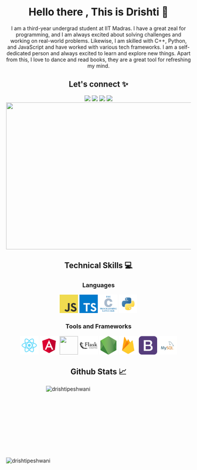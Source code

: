<h1 align="center">Hello there , This is Drishti 👋</h1>
<p align="center">I am a third-year undergrad student at IIT Madras. I have a great zeal for programming, and I am always excited about solving challenges and working on real-world problems. Likewise, I am skilled with C++, Python, and JavaScript and have worked with various tech frameworks. I am a self-dedicated person and always excited to learn and explore new things. Apart from this, I love to dance and read books, they are a great tool for refreshing my mind.</p>

<h2 align = "center">Let's connect ✨</h2>
<p align="center">
 <a href="https://twitter.com/Drishti0901"><img src = "https://img.shields.io/badge/Twitter-Drishti0901?style=for-the-badge&logo=twitter&logoColor=white"/></a>
 <a href="https://www.linkedin.com/in/drishti-peshwani"><img src = "https://img.shields.io/badge/LinkedIn-drishti-peshwani?style=for-the-badge&logo=linkedin&logoColor=white"/></a>
  <a href="mailto: drishtipeshwani09@gmail.com"><img src = "https://img.shields.io/badge/Gmail-Drishti?style=for-the-badge&logo=gmail&logoColor=white"/></a>
 <a href="https://dev.to/drishtipeshwani"><img src = "https://img.shields.io/badge/dev.to-0A0A0A?style=for-the-badge&logo=devdotto&logoColor=white"/></a>
  <img align = "center" src ="https://user-images.githubusercontent.com/65016769/135293536-ec31116a-5dc6-4ac0-a25c-af0b590f34dd.png" width="800px" height="400px"/>
</p>

<h2 align = "center">Technical Skills 💻</h2>
<h3 align="center">Languages</h3>
<p align="center">
<img src = "https://raw.githubusercontent.com/github/explore/80688e429a7d4ef2fca1e82350fe8e3517d3494d/topics/javascript/javascript.png" height="50px" width="50px"/>
<img src = "https://raw.githubusercontent.com/github/explore/80688e429a7d4ef2fca1e82350fe8e3517d3494d/topics/typescript/typescript.png" height="50px" width="50px"/>
<img src = "https://raw.githubusercontent.com/github/explore/f3e22f0dca2be955676bc70d6214b95b13354ee8/topics/c/c.png" height="50px" width="50px"/>
<img src = "https://raw.githubusercontent.com/github/explore/80688e429a7d4ef2fca1e82350fe8e3517d3494d/topics/python/python.png" height="50px" width="50px"/>
  </p>
<h3 align="center">Tools and Frameworks</h3>
<p align="center">
<img src = "https://raw.githubusercontent.com/github/explore/80688e429a7d4ef2fca1e82350fe8e3517d3494d/topics/react/react.png" height="50px" width="50px"/>
<img src = "https://raw.githubusercontent.com/github/explore/f3e22f0dca2be955676bc70d6214b95b13354ee8/topics/angular/angular.png" height="50px" width="50px"/>
<img src = "https://ionicframework.com/img/meta/logo.png" height="50px" width="50px"/>
<img src = "https://raw.githubusercontent.com/github/explore/f3e22f0dca2be955676bc70d6214b95b13354ee8/topics/flask/flask.png" height="50px" width="50px"/>
<img src = "https://raw.githubusercontent.com/github/explore/f3e22f0dca2be955676bc70d6214b95b13354ee8/topics/nodejs/nodejs.png" height="50px" width="50px"/>
<img src = "https://raw.githubusercontent.com/github/explore/80688e429a7d4ef2fca1e82350fe8e3517d3494d/topics/firebase/firebase.png" height="50px" width="50px"/>
<img src = "https://raw.githubusercontent.com/github/explore/80688e429a7d4ef2fca1e82350fe8e3517d3494d/topics/bootstrap/bootstrap.png" height="50px" width="50px"/>
<img src = "https://raw.githubusercontent.com/github/explore/80688e429a7d4ef2fca1e82350fe8e3517d3494d/topics/mysql/mysql.png" height="50px" width="50px"/>
 <p>

<h2 align = "center">Github Stats 📈</h2>
<p><img align="right" height = "195px" width="395px" src="https://drishti-stats-github.vercel.app/api/top-langs?username=drishtipeshwani&show_icons=true&locale=en&layout=compact" alt="drishtipeshwani" /></p>

<p>&nbsp;<img align="left" src="https://drishti-stats-github.vercel.app/api?username=drishtipeshwani&show_icons=true&locale=en&theme=radical&count_private=true" alt="drishtipeshwani" /></p>     
                                                                                                                              
                                                                                                                              
                                                                                                                            

